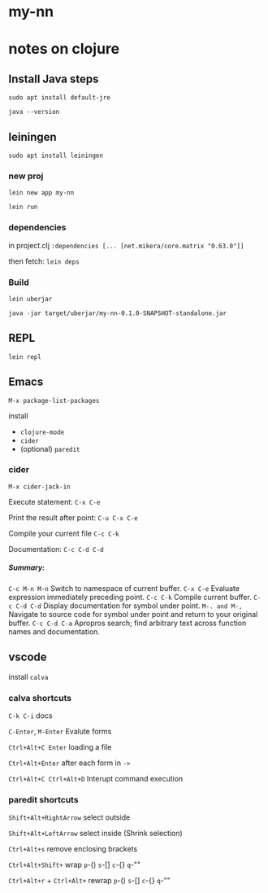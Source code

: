# my-nn

# notes on clojure

## Install Java steps

`sudo apt install default-jre`

`java --version`

## leiningen

`sudo apt install leiningen`

### new proj

`lein new app my-nn`

`lein run`

### dependencies

in project.clj `:dependencies [... [net.mikera/core.matrix "0.63.0"]]`

then fetch: `lein deps`

### Build

`lein uberjar`

`java -jar target/uberjar/my-nn-0.1.0-SNAPSHOT-standalone.jar`

## REPL

`lein repl`

## Emacs

`M-x package-list-packages`

install
* `clojure-mode`
* `cider`
* (optional) `paredit`

### cider

`M-x cider-jack-in`

Execute statement: `C-x C-e`

Print the result after point: `C-u C-x C-e`

Compile your current file `C-c C-k`

Documentation: `C-c C-d C-d`

##### Summary:

`C-c M-n M-n` Switch to namespace of current buffer.
`C-x C-e` Evaluate expression immediately preceding point.
`C-c C-k` Compile current buffer.
`C-c C-d C-d` Display documentation for symbol under point.
`M-. and M-,` Navigate to source code for symbol under point and return to your original buffer.
`C-c C-d C-a` Apropros search; find arbitrary text across function names and documentation.

## vscode

install `calva`

### calva shortcuts

`C-k C-i` docs

`C-Enter`, `M-Enter` Evalute forms

`Ctrl+Alt+C Enter` loading a file

`Ctrl+Alt+Enter` after each form in `->`

`Ctrl+Alt+C Ctrl+Alt+D` Interupt command execution

### paredit shortcuts

`Shift+Alt+RightArrow` select outside

`Shift+Alt+LeftArrow` select inside (Shrink selection)

`Ctrl+Alt+s` remove enclosing brackets

`Ctrl+Alt+Shift+` wrap `p`-() `s`-[] `c`-{} `q`-""

`Ctrl+Alt+r` + `Ctrl+Alt+` rewrap `p`-() `s`-[] `c`-{} `q`-""
